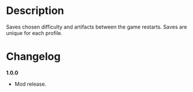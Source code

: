 # Description
Saves chosen difficulty and artifacts between the game restarts.
Saves are unique for each profile.

# Changelog

**1.0.0**

* Mod release.